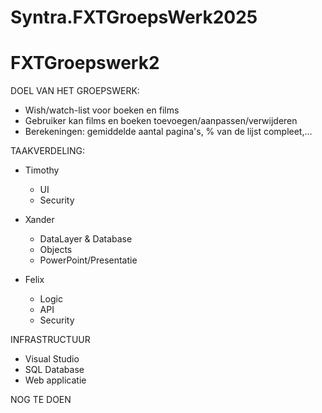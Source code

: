 # Syntra.FXTGroepsWerk2025

# FXTGroepswerk2

DOEL VAN HET GROEPSWERK:
 - Wish/watch-list voor boeken en films
 - Gebruiker kan films en boeken toevoegen/aanpassen/verwijderen
 - Berekeningen: gemiddelde aantal pagina's, % van de lijst compleet,...

TAAKVERDELING:
 - Timothy
   - UI
   - Security
     
 - Xander
   - DataLayer & Database
   - Objects
   - PowerPoint/Presentatie
     
 - Felix
   - Logic
   - API
   - Security
  
INFRASTRUCTUUR
 - Visual Studio
 - SQL Database
 - Web applicatie

NOG TE DOEN
 
 
 
